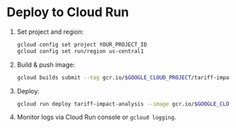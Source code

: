 # Deploy to Cloud Run
1. Set project and region:
   ```bash
   gcloud config set project YOUR_PROJECT_ID
   gcloud config set run/region us-central1
   ```
2. Build & push image:
   ```bash
   gcloud builds submit --tag gcr.io/$GOOGLE_CLOUD_PROJECT/tariff-impact-analysis
   ```
3. Deploy:
   ```bash
   gcloud run deploy tariff-impact-analysis --image gcr.io/$GOOGLE_CLOUD_PROJECT/tariff-impact-analysis --platform managed --allow-unauthenticated --set-env-vars NEO4J_URI=...,GCP_BUCKET=...
   ```
4. Monitor logs via Cloud Run console or `gcloud logging`.
